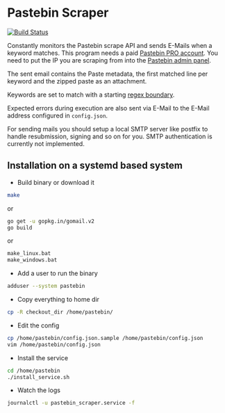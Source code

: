 # Pastebin Scraper

[![Build Status](https://travis-ci.org/FireFart/pastebin_scraper.svg?branch=master)](https://travis-ci.org/FireFart/pastebin_scraper)

Constantly monitors the Pastebin scrape API and sends E-Mails when a keyword matches. This program needs a paid [Pastebin PRO account](https://pastebin.com/pro).
You need to put the IP you are scraping from into the [Pastebin admin panel](https://pastebin.com/api_scraping_faq).

The sent email contains the Paste metadata, the first matched line per keyword and the zipped paste as an attachment.

Keywords are set to match with a starting [regex boundary](https://www.regular-expressions.info/wordboundaries.html).

Expected errors during execution are also sent via E-Mail to the E-Mail address configured in `config.json`.

For sending mails you should setup a local SMTP server like postfix to handle resubmission, signing and so on for you. SMTP authentication is currently not implemented.

## Installation on a systemd based system

* Build binary or download it

```bash
make
```

or

```bash
go get -u gopkg.in/gomail.v2
go build
```

or

```bash
make_linux.bat
make_windows.bat
```

* Add a user to run the binary

```bash
adduser --system pastebin
```

* Copy everything to home dir

```bash
cp -R checkout_dir /home/pastebin/
```

* Edit the config

```bash
cp /home/pastebin/config.json.sample /home/pastebin/config.json
vim /home/pastebin/config.json
```

* Install the service

```bash
cd /home/pastebin
./install_service.sh
```

* Watch the logs

```bash
journalctl -u pastebin_scraper.service -f
```
